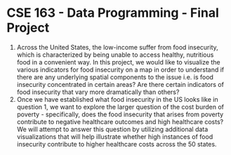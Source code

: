 # CSE 163 - Data Programming - Final Project


1.	Across the United States, the low-income suffer from food insecurity, which is characterized by being unable to access healthy, nutritious food in a convenient way. In this project, we would like to visualize the various indicators for food insecurity on a map in order to understand if there are any underlying spatial components to the issue i.e. is food insecurity concentrated in certain areas? Are there certain indicators of food insecurity that vary more dramatically than others?
2.	Once we have established what food insecurity in the US looks like in question 1, we want to explore the larger question of the cost burden of poverty - specifically, does the food insecurity that arises from poverty contribute to negative healthcare outcomes and high healthcare costs? We will attempt to answer this question by utilizing additional data visualizations that will help illustrate whether high instances of food insecurity contribute to higher healthcare costs across the 50 states. 
